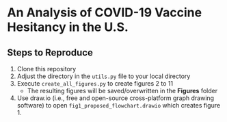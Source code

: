 # An Analysis of COVID-19 Vaccine Hesitancy in the U.S.

## Steps to Reproduce

1. Clone this repository
2. Adjust the directory in the `utils.py` file to your local directory
3. Execute `create_all_figures.py` to create figures 2 to 11
   - The resulting figures will be saved/overwritten in the **Figures** folder
4. Use draw.io (i.e., free and open-source cross-platform graph drawing software) to open `fig1_proposed_flowchart.drawio` which creates figure 1.




